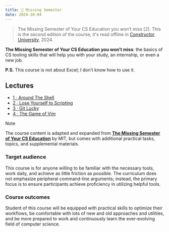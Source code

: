 ```yaml
---
title: 🦄 Missing Semester
date: 2024-10-04
---
```


> The Missing Semester of Your CS Education you won’t miss [2]. This is the second edition of the course, it's read offline in
[Constructor University](https://en.wikipedia.org/wiki/Constructor_University), 2024.

****The Missing Semester of Your CS Education you won’t miss****: the basics of CS tooling skills that will help you with your study, an internship, or even a new job.

**P.S.** This course is not about Excel; I don’t know how to use it.

## Lectures

- [1 · Around The Shell](2024-10-05-1.md)
- [2 · Lose Yourself to Scripting](2024-10-05-2.md)
- [3 · Git Lucky](2024-10-05-3.md)
- [4 · The Game of Vim](2024-10-05-4.md)


> [!NOTE]
> The course content is adapted and expanded from **[The Missing Semester of Your CS Education](https://missing.csail.mit.edu/)** by MIT, but comes with additional practical tasks, topics, and supplemental materials.

### Target audience
This course is for anyone willing to be familiar with the necessary tools, work daily, and achieve as little friction as possible. The curriculum does not emphasize peripheral command-line arguments; instead, the primary focus is to ensure participants achieve proficiency in utilizing helpful tools.

### Course outcomes

Student of this course will be equipped with practical skills to optimize their workflows, be comfortable with lots of new and old approaches and utilities, and be more prepared to work and continuously learn the ever-evolving field of computer science.

